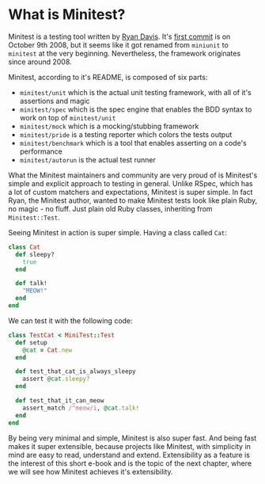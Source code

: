 # What is Minitest?

Minitest is a testing tool written by
[Ryan Davis](http://www.zenspider.com/projects/minitest.html). It's
[first commit](https://github.com/seattlerb/minitest/commit/17bc421f953aac4b8930c6049f6e73ffb87b8b64)
is on October 9th 2008, but it seems like it got renamed from `miniunit` to
`minitest` at the very beginning. Nevertheless, the framework originates since
around 2008.

Minitest, according to it's README, is composed of six parts:

- `minitest/unit` which is the actual unit testing framework, with all of it's
  assertions and magic
- `minitest/spec` which is the spec engine that enables the BDD syntax to work
  on top of `minitest/unit`
- `minitest/mock` which is a mocking/stubbing framework
- `minitest/pride` is a testing reporter which colors the tests output
- `minitest/benchmark` which is a tool that enables asserting on a code's
  performance
- `minitest/autorun` is the actual test runner

What the Minitest maintainers and community are very proud of is Minitest's
simple and explicit approach to testing in general. Unlike RSpec, which has a
lot of custom matchers and expectations, Minitest is super simple. In fact Ryan,
the Minitest author, wanted to make Minitest tests look like plain Ruby, no
magic - no fluff. Just plain old Ruby classes, inheriting from `Minitest::Test`.

Seeing Minitest in action is super simple. Having a class called `Cat`:

```ruby
class Cat
  def sleepy?
    true
  end

  def talk!
    "MEOW!"
  end
end
```

We can test it with the following code:

```ruby
class TestCat < MiniTest::Test
  def setup
    @cat = Cat.new
  end

  def test_that_cat_is_always_sleepy
    assert @cat.sleepy?
  end

  def test_that_it_can_meow
    assert_match /^meow/i, @cat.talk!
  end
end
```

By being very minimal and simple, Minitest is also super fast. And being fast
makes it super extensible, because projects like Minitest, with simplicity in
mind are easy to read, understand and extend. Extensibility as a feature is the
interest of this short e-book and is the topic of the next chapter, where we
will see how Minitest achieves it's extensibility.

